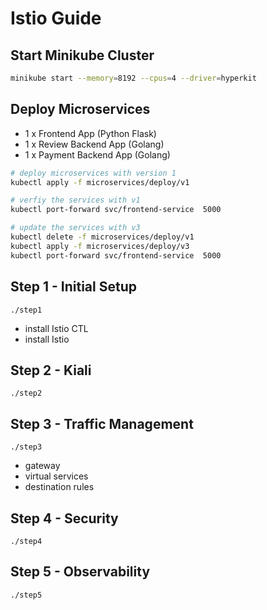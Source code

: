 # Istio Guide

## Start Minikube Cluster
```bash
minikube start --memory=8192 --cpus=4 --driver=hyperkit
```

## Deploy Microservices
- 1 x Frontend App (Python Flask)
- 1 x Review Backend App (Golang)
- 1 x Payment Backend App (Golang)

```bash
# deploy microservices with version 1
kubectl apply -f microservices/deploy/v1

# verfiy the services with v1
kubectl port-forward svc/frontend-service  5000

# update the services with v3
kubectl delete -f microservices/deploy/v1
kubectl apply -f microservices/deploy/v3
kubectl port-forward svc/frontend-service  5000
```

## Step 1 - Initial Setup
`./step1`
- install Istio CTL
- install Istio

## Step 2 - Kiali
`./step2`

## Step 3 - Traffic Management
`./step3`
- gateway
- virtual services
- destination rules

## Step 4 - Security
`./step4`

## Step 5 - Observability
`./step5`